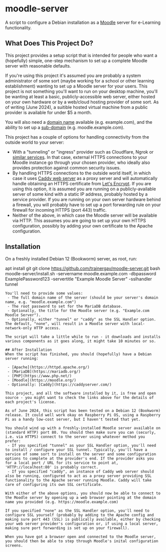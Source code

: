 # moodle-server
A script to configure a Debian installation as a [Moodle](https://moodle.org/) server for e-Learning functionality.

## What Does This Project Do?
This project provides a setup script that is intended for people who want a (hopefully) simple, one-step mechanism to set up a complete Moodle server with reasonable defaults.

If you're using this project it's assumed you are probably a system administrator of some sort (maybe working for a school or other learning establishment) wanting to set up a Moodle server for your users. This project is not something you'll want to run on your desktop machine, you'll be wanting at least a basic, publicly-accessible web server, either hosted on your own hardware or by a web/cloud hosting provider of some sort. As of writing (June 2024), a suitible hosted virtual machine from a public provider is available for under $5 a month.

You will also need a [domain name](https://en.wikipedia.org/wiki/Domain_name) available (e.g. example.com), and the ability to set up a [sub-domain](https://en.wikipedia.org/wiki/Subdomain) (e.g. moodle.example.com).

This project has a couple of options for handling connectivity from the outside world to your server:
 - With a "tunneling" or "ingress" provider such as Cloudflare, Ngrok or [similar services](https://github.com/anderspitman/awesome-tunneling). In that case, external HTTPS connections to your Moodle instance go through your chosen provider, who ideally also provides protection against common security issues.
 - By handling HTTPS connections to the outside world itself, in which case it uses [Caddy web server](https://caddyserver.com/) as a proxy server and will automatically handle obtaining an HTTPS certificate from [Let's Encrypt](https://letsencrypt.org/). If you are using this option, it is assumed you are running on a publicly-available server of some kind with a static IP address, probably hosted by a service provider. If you are running on your own server hardware behind a firewall, you will probably have to set up a port forwarding rule on your firewall for incoming HTTPS (port 443) traffic.
 - Neither of the above, in which case the Moodle server will be available via HTTP. This assumes you are going to set up your own HTTPS configuration, possibly by adding your own certificate to the Apache configuration.

## Installation
On a freshly installed Debian 12 (Bookworm) server, as root, run:

apt install git
git clone https://github.com/trainergav/moodle-server.git
bash moodle-server/install.sh -servername moodle.example.com -dbpassword ExamplePassword123 -servertitle "Example Moodle Server" -sslhandler tunnel
```
You'll need to provide some values:
 - The full domain name of the server (should be your server's domain name, e.g. "moodle.example.com")
 - The root password to set for the MariaDB database.
 - Optionally, the title for the Moodle server (e.g. "Example.com Moodle Server").
 - Optionally, either "tunnel" or "caddy" as the SSL Handler option. The default, "none", will result in a Moodle server with local-network-only HTTP access.

The script will take a little while to run - it downloads and installs various components as it goes along, it might take 10 minutes or so.

## After Installation
When the script has finished, you should (hopefully) have a Debian server running:

 - [Apache](https://httpd.apache.org/)
 - [MariaDB](https://mariadb.org/)
 - [PHP](https://www.php.net/)
 - [Moodle](https://moodle.org/)
 - Optionally: [Caddy](https://caddyserver.com/)

This project, and all the software installed by it, is free and open source - you might want to check the links above for the details of each project's license.

As of June 2024, this script has been tested on a Debian 12 (Bookworm) release. It could well work okay on Raspberry Pi OS, using a Raspberry Pi as a handy low-cost server, but I haven't tested that yet.

You should wind up with a freshly-installed Moodle server available on (standard HTTP) port 80. You should then make sure you can (securly, i.e. via HTTPS) connect to the server using whatever method you prefer:
 - If you specified "tunnel" as your SSL Handler option, you'll need to install / configure your SSL tunnel. Typically, you'll have a service of some sort to install on the server and some configuration options to complete at the provider's end. If the provider asks you for a local port / URL for its service to point at, 'HTTP://localhost:80' is probably correct.
 - If you specified "caddy", an instance of Caddy web server should also be running, configured to act as a proxy server providing SSL functionality to the Apache server running Moodle. Caddy will take care of configuring its own SSL certificate.

With either of the above options, you should now be able to connect to the Moodle server by opening up a web browser pointing at the domain name you provided (e.g. https://moodle.example.com)

If you specified "none" as the SSL Handler option, you'll need to configure SSL yourself (probably by adding to the Apache config and making sure port 443 (SSL) is publically available, either by checking your web server provider's configuration or, if using a local server, making sure port forwarding is set up on your firewall).

When you have got a browser open and connected to the Moodle server, you should then be able to step through Moodle's inital configuration screens.
